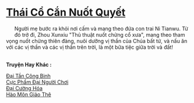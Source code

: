 <a href="https://truyentiki.com/thai-co-can-nuot-quyet.33941/" title="Thái Cổ Cắn Nuốt Quyết"><h1>Thái Cổ Cắn Nuốt Quyết</h1></a><div style="display:table"><img align="right" style="float: left; padding: 10px;" src="https://truyentiki.com/images/story/200x260/33941.jpg" alt="">Người mẹ bước ra khỏi nơi cấm và mang theo đứa con trai Ni Tianwu. Từ đó trở đi, Zhou Xunxiu "Thủ thuật nuốt chửng cổ xưa", mang theo tham vọng nuốt chửng thiên đàng, nuôi dưỡng vị thần của Chúa bất tử, và nấu ăn với các vị thần và các vị thần trên trời, là một bữa tiệc giữa trời và đất!</div><p><br><b>Truyện Hay Khác :</b></p><a href="https://truyentiki.com/dai-tan-cong-binh.33940/" alt="Đại Tần Công Binh">Đại Tần Công Binh</a><br/><a href="https://www.plurk.com/p/nup48k" alt="Cực Phẩm Đại Người Chơi">Cực Phẩm Đại Người Chơi</a><br/><a href="https://www.flickr.com/photos/188164041@N05/49981065971/" alt="Đại Cường Hóa">Đại Cường Hóa</a><br/><a href="https://www.wattpad.com/story/227739290-ho-mn-gio-th" alt="Hào Môn Giảo Thê">Hào Môn Giảo Thê</a><br/>